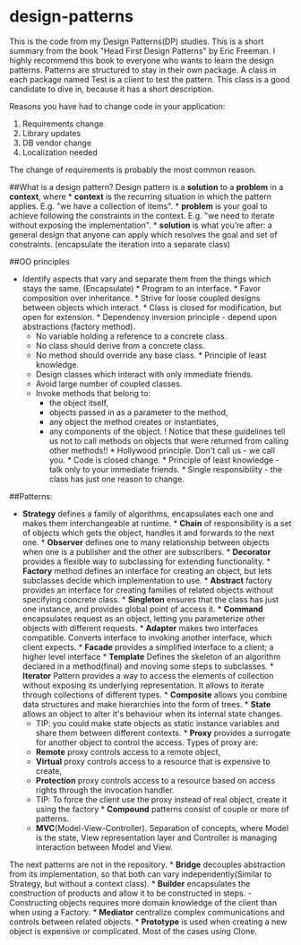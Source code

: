 # design-patterns

This is the code from my Design Patterns(DP) studies. This is a short summary from the book "Head First Design Patterns" by Eric Freeman. I highly recommend this book to everyone who wants to learn the design patterns.
Patterns are structured to stay in their own package. A class in each package named Test<AnythingElse> is a client to test the pattern. This class is a good candidate to dive in, because it has a short description.

Reasons you have had to change code in your application:
1. Requirements change
2. Library updates
3. DB vendor change
4. Localization needed

The change of requirements is probably the most common reason.

##What is a design pattern?
Design pattern is a **solution** to a **problem** in a **context**, where
    * **context** is the recurring situation in which the pattern applies. E.g. "we have a collection of items".
    * **problem** is your goal to achieve following the constraints in the context. E.g. "we need to iterate without exposing the implementation".
    * **solution** is what you’re after: a general design that anyone can apply which resolves the goal and set of constraints. (encapsulate the iteration into a separate class)

##OO principles
   * Identify aspects that vary and separate them from the things which stays the same. (Encapsulate)
    * Program to an interface.
    * Favor composition over inheritance.
    * Strive for loose coupled designs between objects which interact.
    * Class is closed for modification, but open for extension.
    * Dependency inversion principle - depend upon abstractions (factory method).
        * No variable holding a reference to a concrete class.
        * No class should derive from a concrete class.
        * No method should override any base class.
    * Principle of least knowledge. 
        * Design classes which interact with only immediate friends. 
        * Avoid large number of coupled classes.
        * Invoke methods that belong to:
            * the object itself,
            * objects passed in as a parameter to the method,
            * any object the method creates or instantiates,
            * any components of the object.
            ! Notice that these guidelines tell us not to call methods on objects that were returned from calling other methods!!
    * Hollywood principle. Don't call us - we call you.
    * Code is closed change.
    * Principle of least knowledge - talk only to your immediate friends.
    * Single responsibility - the class has just one reason to change.

##Patterns:
   * **Strategy** defines a family of algorithms, encapsulates each one and makes them interchangeable at runtime.
    * **Chain** of responsibility is a set of objects which gets the object, handles it and forwards to the next one.
    * **Observer** defines one to many relationship between objects when one is a publisher and the other are subscribers.
    * **Decorator** provides a flexible way to subclassing for extending functionality.
    * **Factory** method defines an interface for creating an object, but lets subclasses decide which implementation to use.
    * **Abstract** factory provides an interface for creating families of related objects without specifying concrete class.
    * **Singleton** ensures that the class has just one instance, and provides global point of access it.
    * **Command** encapsulates request as an object, letting you parameterize other objects with different requests.
    * **Adapter** makes two interfaces compatible. Converts interface to invoking another interface, which client expects.
    * **Facade** provides a simplified interface to a client; a higher level interface
    * **Template** Defines the skeleton of an algorithm declared in a method(final) and moving some steps to subclasses.
    * **Iterator** Pattern provides a way to access the elements of collection without exposing its underlying representation. It allows to iterate through collections of different types.
    * **Composite** allows you combine data structures and make hierarchies into the form of trees.
    * **State** allows an object to alter it's behaviour when its internal state changes.
        - TIP: you could make state objects as static instance variables and share them between different contexts.
    * **Proxy** provides a surrogate for another object to control the access. Types of proxy are:
        * **Remote** proxy controls access to a remote object,
        * **Virtual** proxy controls access to a resource that is expensive to create,
        * **Protection** proxy controls access to a resource based on access rights through the invocation handler.
        - TIP: To force the client use the proxy instead of real object, create it using the factory
    * **Compound** patterns consist of couple or more of patterns.
        * **MVC**(Model-View-Controller). Separation of concepts, where Model is the state, View representation layer and Controller is managing interaction between Model and View.

The next patterns are not in the repository.
    * **Bridge** decouples abstraction from its implementation, so that both can vary independently(Similar to Strategy, but without a context class).
    * **Builder** encapsulates the construction of products and allow it to be constructed in steps.
        - Constructing objects requires more domain knowledge of the client than when using a Factory.
    * **Mediator** centralize complex communications and controls between related objects.
    * **Prototype** is used when creating a new object is expensive or complicated. Most of the cases using Clone.
